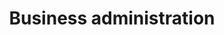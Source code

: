 ---
title: Business administration
longTitle: 'Business administration'
tags:
- gccommon
usedFor:
- "[[Management]]"
---